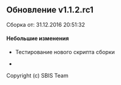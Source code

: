 ## Обновление v1.1.2.rc1

Сборка от: 31.12.2016 20:51:32

#### Небольшие изменения

* Тестирование нового скрипта сборки

-

Copyright (c) SBIS Team